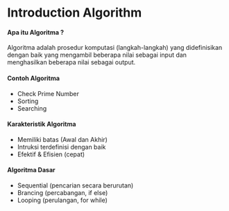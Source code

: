 # Introduction Algorithm

#### Apa itu Algoritma ?

Algoritma adalah prosedur komputasi (langkah-langkah) yang didefinisikan dengan baik yang mengambil beberapa nilai sebagai input dan menghasilkan beberapa nilai sebagai output.

#### Contoh Algoritma
- Check Prime Number
- Sorting
- Searching

#### Karakteristik Algoritma
- Memiliki batas (Awal dan Akhir)
- Intruksi terdefinisi dengan baik
- Efektif & Efisien (cepat)

#### Algoritma Dasar
- Sequential (pencarian secara berurutan)
- Brancing (percabangan, if else)
- Looping (perulangan, for while)
